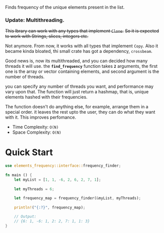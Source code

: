 Finds frequency of the unique elements present in the list.

### Update: Multithreading.

~~This lbrary can work with any types that implement `Clone`.~~
~~So it is expected to work with Strings, slices, integers etc.~~

Not anymore. From now, it works with all types that implement `Copy`. Also it became kinda bloated, thi small crate has got a dependency, `crossbeam`.

Good news is, now its multithreaded, and you can decided how many threads it will use. the **`find_frequency`** function takes **`2`** arguments, the first one is the array or vector containing elements, and second argument is the number of threads.

you can specify any number of threads you want, and performance may vary upon that. The function will just return a hashmap, that is, unique elements hashed with their frequencies.

The function doesn't do anything else, for example, arrange them in a special order. it leaves the rest upto the user, they can do what they want with it. This improves perfomance.

* Time Complexity: `O(N)`
* Space Complexity: `O(N)`

# Quick Start
```rust
use elements_frequency::interface::frequency_finder;
 
fn main () {
    let myList = [1, 1, -6, 2, 6, 2, 7, 1];
 
    let myThreads = 6;
 
    let frequency_map = frequency_finder(&myList, myThreads);
 
    println!("{:?}", frequency_map);

    // Output:
    // {6: 1, -6: 1, 2: 2, 7: 1, 1: 3}
}
```